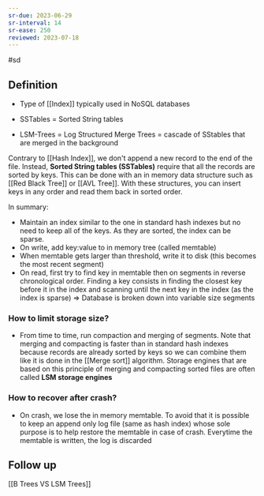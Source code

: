 ```yaml
---
sr-due: 2023-06-29
sr-interval: 14
sr-ease: 250
reviewed: 2023-07-18
---
```


#sd

## Definition

- Type of [[Index]] typically used in NoSQL databases

- SSTables = Sorted String tables
- LSM-Trees = Log Structured Merge Trees = cascade of SStables that are merged in the background

Contrary to [[Hash Index]], we don't append a new record to the end of the file.
Instead, **Sorted String tables (SSTables)** require that all the records are sorted by keys. This can be done with an in memory data structure such as [[Red Black Tree]] or [[AVL Tree]]. With these structures, you can insert keys in any order and read them back in sorted order.

In summary:

- Maintain an index similar to the one in standard hash indexes but no need to keep all
  of the keys. As they are sorted, the index can be sparse.
- On write, add key:value to in memory tree (called memtable)
- When memtable gets larger than threshold, write it to disk (this becomes the most recent
  segment)
- On read, first try to find key in memtable then on segments in reverse chronological
  order. Finding a key consists in finding the closest key before it in the index and
  scanning until the next key in the index (as the index is sparse) => Database is broken down into variable size segments

### How to limit storage size?

- From time to time, run compaction and merging of segments. Note that merging and
  compacting is faster than in standard hash indexes because records are already sorted
  by keys so we can combine them like it is done in the [[Merge sort]] algorithm. Storage engines that are based on this principle of merging and compacting sorted files are often called **LSM storage engines**

### How to recover after crash?

- On crash, we lose the in memory memtable. To avoid that it is possible to keep an
  append only log file (same as hash index) whose sole purpose is to help restore the
  memtable in case of crash. Everytime the memtable is written, the log is discarded

## Follow up

[[B Trees VS LSM Trees]]
